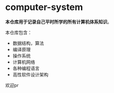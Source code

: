 # computer-system
**本仓库用于记录自己平时所学的所有计算机体系知识**。

本仓库包含：
* 数据结构，算法
* 编译原理
* 操作系统
* 计算机网络
* 各种编程语言
* 高性软件设计架构

欢迎pr
